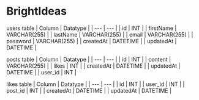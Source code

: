 # BrightIdeas

users table
| Column | Datatype |
| --- | --- |
| id | INT |
| firstName | VARCHAR(255) |
| lastName | VARCHAR(255) |
| email | VARCHAR(255) |
| password | VARCHAR(255) |
| createdAt | DATETIME |
| updatedAt | DATETIME |


posts table
| Column | Datatype |
| --- | --- |
| id | INT |
| content | VARCHAR(255) |
| likes | INT |
| createdAt | DATETIME |
| updatedAt | DATETIME |
| user_id | INT | 


likes table
| Column | Datatype |
| --- | --- | 
| id | INT |
| user_id | INT |
| post_id | INT |
| createdAt | DATETIME | 
| updatedAt | DATETIME |
